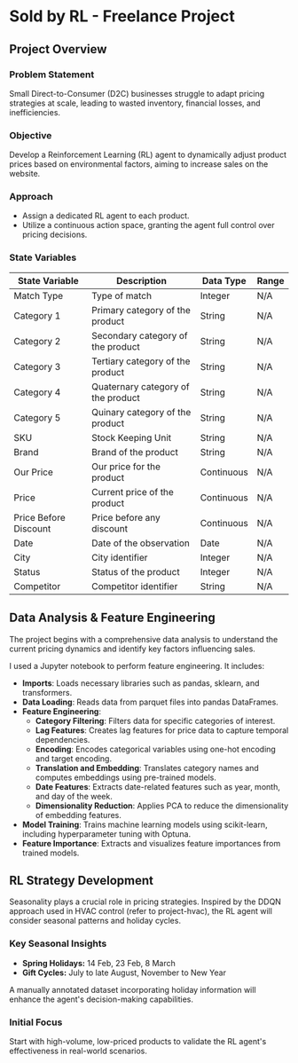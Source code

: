 

# Sold by RL - Freelance Project

## Project Overview

### Problem Statement
Small Direct-to-Consumer (D2C) businesses struggle to adapt pricing strategies at scale, leading to wasted inventory, financial losses, and inefficiencies.

### Objective
Develop a Reinforcement Learning (RL) agent to dynamically adjust product prices based on environmental factors, aiming to increase sales on the website.

### Approach
- Assign a dedicated RL agent to each product.
- Utilize a continuous action space, granting the agent full control over pricing decisions.

### State Variables

| **State Variable**       | **Description**                       | **Data Type**   | **Range**                     |
|--------------------------|---------------------------------------|-----------------|-------------------------------|
| Match Type               | Type of match                         | Integer         | N/A                           |
| Category 1               | Primary category of the product       | String          | N/A                           |
| Category 2               | Secondary category of the product     | String          | N/A                           |
| Category 3               | Tertiary category of the product      | String          | N/A                           |
| Category 4               | Quaternary category of the product    | String          | N/A                           |
| Category 5               | Quinary category of the product       | String          | N/A                           |
| SKU                      | Stock Keeping Unit                    | String          | N/A                           |
| Brand                    | Brand of the product                  | String          | N/A                           |
| Our Price                | Our price for the product             | Continuous      | N/A                           |
| Price                    | Current price of the product          | Continuous      | N/A                           |
| Price Before Discount    | Price before any discount             | Continuous      | N/A                           |
| Date                     | Date of the observation               | Date            | N/A                           |
| City                     | City identifier                       | Integer         | N/A                           |
| Status                   | Status of the product                 | Integer         | N/A                           |
| Competitor               | Competitor identifier                 | String          | N/A                           |


## Data Analysis & Feature Engineering
The project begins with a comprehensive data analysis to understand the current pricing dynamics and identify key factors influencing sales.

I used a Jupyter notebook to perform feature engineering. It includes:

- **Imports**: Loads necessary libraries such as pandas, sklearn, and transformers.
- **Data Loading**: Reads data from parquet files into pandas DataFrames.
- **Feature Engineering**:
  - **Category Filtering**: Filters data for specific categories of interest.
  - **Lag Features**: Creates lag features for price data to capture temporal dependencies.
  - **Encoding**: Encodes categorical variables using one-hot encoding and target encoding.
  - **Translation and Embedding**: Translates category names and computes embeddings using pre-trained models.
  - **Date Features**: Extracts date-related features such as year, month, and day of the week.
  - **Dimensionality Reduction**: Applies PCA to reduce the dimensionality of embedding features.
- **Model Training**: Trains machine learning models using scikit-learn, including hyperparameter tuning with Optuna.
- **Feature Importance**: Extracts and visualizes feature importances from trained models.



## RL Strategy Development
Seasonality plays a crucial role in pricing strategies. Inspired by the DDQN approach used in HVAC control (refer to project-hvac), the RL agent will consider seasonal patterns and holiday cycles.

### Key Seasonal Insights
- **Spring Holidays:** 14 Feb, 23 Feb, 8 March
- **Gift Cycles:** July to late August, November to New Year

A manually annotated dataset incorporating holiday information will enhance the agent's decision-making capabilities.

### Initial Focus
Start with high-volume, low-priced products to validate the RL agent's effectiveness in real-world scenarios.


